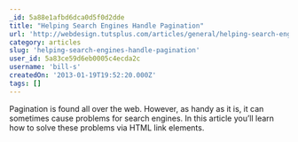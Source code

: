 ```yaml
---
_id: 5a88e1afbd6dca0d5f0d2dde
title: "Helping Search Engines Handle Pagination"
url: 'http://webdesign.tutsplus.com/articles/general/helping-search-engines-handle-pagination/'
category: articles
slug: 'helping-search-engines-handle-pagination'
user_id: 5a83ce59d6eb0005c4ecda2c
username: 'bill-s'
createdOn: '2013-01-19T19:52:20.000Z'
tags: []
---
```


Pagination is found all over the web. However, as handy as it is, it can sometimes cause problems for search engines. In this article you’ll learn how to solve these problems via HTML link elements.
